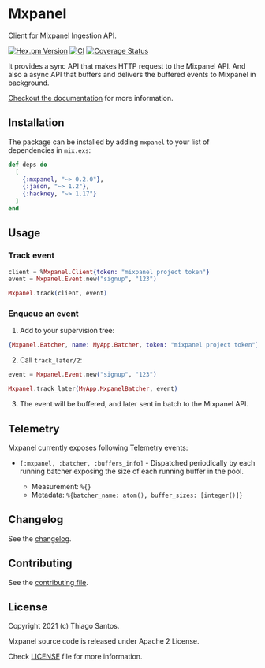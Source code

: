 # Mxpanel

<!-- MDOC !-->

Client for Mixpanel Ingestion API.

[![Hex.pm Version](http://img.shields.io/hexpm/v/mxpanel.svg?style=flat)](https://hex.pm/packages/mxpanel)
[![CI](https://github.com/thiamsantos/mxpanel/workflows/CI/badge.svg?branch=main)](https://github.com/thiamsantos/mxpanel/actions?query=branch%3Amain)
[![Coverage Status](https://coveralls.io/repos/github/thiamsantos/mxpanel/badge.svg?branch=main)](https://coveralls.io/github/thiamsantos/mxpanel?branch=main)

It provides a sync API that makes HTTP request to the Mixpanel API. And also a
async API that buffers and delivers the buffered events to Mixpanel in background.

[Checkout the documentation](https://hexdocs.pm/mxpanel) for more information.

## Installation

The package can be installed by adding `mxpanel` to your list of dependencies in `mix.exs`:

```elixir
def deps do
  [
    {:mxpanel, "~> 0.2.0"},
    {:jason, "~> 1.2"},
    {:hackney, "~> 1.17"}
  ]
end
```

## Usage

### Track event

```elixir
client = %Mxpanel.Client{token: "mixpanel project token"}
event = Mxpanel.Event.new("signup", "123")

Mxpanel.track(client, event)
```

### Enqueue an event

1. Add to your supervision tree:

```elixir
{Mxpanel.Batcher, name: MyApp.Batcher, token: "mixpanel project token"}
```

2. Call `track_later/2`:

```elixir
event = Mxpanel.Event.new("signup", "123")

Mxpanel.track_later(MyApp.MxpanelBatcher, event)
```

3. The event will be buffered, and later sent in batch to the Mixpanel API.

## Telemetry

Mxpanel currently exposes following Telemetry events:

  * `[:mxpanel, :batcher, :buffers_info]` - Dispatched periodically by each
  running batcher exposing the size of each running buffer in the pool.

    * Measurement: `%{}`
    * Metadata: `%{batcher_name: atom(), buffer_sizes: [integer()]}`

## Changelog

See the [changelog](CHANGELOG.md).

<!-- MDOC !-->

## Contributing

See the [contributing file](CONTRIBUTING.md).


## License

Copyright 2021 (c) Thiago Santos.

Mxpanel source code is released under Apache 2 License.

Check [LICENSE](https://github.com/thiamsantos/mxpanel/blob/main/LICENSE) file for more information.
